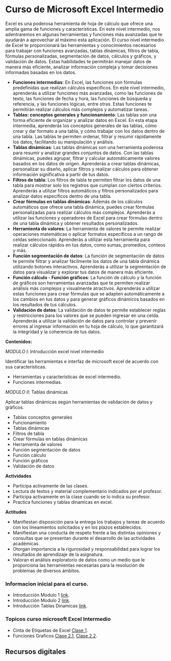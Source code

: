 # Curso de Microsoft Excel Intermedio

Excel es una poderosa herramienta de hoja de cálculo que ofrece una amplia gama de funciones y características. En este nivel intermedio, nos adentraremos en algunas herramientas y funciones más avanzadas que te ayudarán a aprovechar al máximo esta aplicación. El curso nivel intermedio de Excel te proporcionará las herramientas y conocimientos necesarios para trabajar con funciones avanzadas, tablas dinámicas, filtros de tabla, fórmulas personalizadas, segmentación de datos, cálculos y gráficos, y validación de datos. Estas habilidades te permitirán manejar datos de manera más eficiente, analizar información compleja y tomar decisiones informadas basadas en los datos.

* **Funciones intermedias**: En Excel, las funciones son fórmulas predefinidas que realizan cálculos específicos. En este nivel intermedio, aprenderás a utilizar funciones más avanzadas, como las funciones de texto, las funciones de fecha y hora, las funciones de búsqueda y referencia, y las funciones lógicas, entre otras. Estas funciones te permitirán realizar cálculos más complejos y automatizar tareas.
* **Tablas: conceptos generales y funcionamiento**: Las tablas son una forma eficiente de organizar y analizar datos en Excel. En esta etapa intermedia, aprenderás los conceptos generales de las tablas, cómo crear y dar formato a una tabla, y cómo trabajar con los datos dentro de una tabla. Las tablas te permiten ordenar, filtrar y resumir rápidamente los datos, facilitando su manipulación y análisis.
* **Tablas dinámicas**: Las tablas dinámicas son una herramienta poderosa para resumir y analizar grandes conjuntos de datos. Con las tablas dinámicas, puedes agrupar, filtrar y calcular automáticamente valores basados en los datos de origen. Aprenderás a crear tablas dinámicas, personalizar su diseño, aplicar filtros y realizar cálculos para obtener información significativa a partir de tus datos.
* **Filtros de tabla**: Los filtros de tabla te permiten filtrar los datos de una tabla para mostrar solo los registros que cumplan con ciertos criterios. Aprenderás a utilizar filtros automáticos y filtros personalizados para analizar datos específicos dentro de una tabla.
* **Crear fórmulas en tablas dinámicas**: Además de los cálculos automáticos que ofrece una tabla dinámica, puedes crear fórmulas personalizadas para realizar cálculos más complejos. Aprenderás a utilizar las funciones y operadores de Excel para crear fórmulas dentro de una tabla dinámica y obtener resultados personalizados.
* **Herramienta de valores**: La herramienta de valores te permite realizar operaciones matemáticas o aplicar formatos específicos a un rango de celdas seleccionado. Aprenderás a utilizar esta herramienta para realizar cálculos rápidos en tus datos, como sumas, promedios, conteos y más.
* **Función segmentación de datos**: La función de segmentación de datos te permite filtrar y analizar fácilmente los datos de una tabla dinámica utilizando botones interactivos. Aprenderás a utilizar la segmentación de datos para visualizar y explorar tus datos de manera más eficiente.
* **Función cálculo - Función gráficos**: La función de cálculo y la función de gráficos son herramientas avanzadas que te permiten realizar análisis más complejos y visualmente atractivos. Aprenderás a utilizar estas funciones para crear fórmulas que se adapten automáticamente a los cambios en tus datos y para generar gráficos dinámicos basados en los resultados de tus cálculos.
* **Validación de datos**: La validación de datos te permite establecer reglas y restricciones para los valores que se pueden ingresar en una celda. Aprenderás a utilizar la validación de datos para controlar y prevenir errores al ingresar información en tu hoja de cálculo, lo que garantizará la integridad y la coherencia de tus datos.


**Contenidos:**

*MODULO I*: Introducción excel nivel intermedio

Identificar las herramientas e interfaz de microsoft excel de acuerdo con sus características.

* Herramientas y características de excel intermedio.
* Funciones intermedias.

*MODULO II*: Tablas dinámicas

Aplicar tablas dinámicas según herramientas de validación de datos y gráficos.

* Tablas conceptos generales
* Funcionamiento
* Tablas dinámicas
* Filtros de tabla
* Crear fórmulas en tablas dinámicas
* Herramienta de valores
* Función segmentación de datos
* Función cálculo
* Función gráficos
* Validación de datos

**Actividades**

* Participa activamente de las clases.
* Lectura de textos y material complementario indicados por el profesor.
* Participa activamente en la clase cuando se lo indica su profesor.
* Practica funciones y tablas dinamicas en excel.

**Actitudes**

* Manifiestan disposición para la entrega los trabajos y tareas de acuerdo con los lineamientos solicitados y en los plazos
establecidos.
* Manifiestan una conducta de respeto frente a las distintas opiniones y consultas que se presentan durante el desarrollo de
las actividades académicas.
* Otorgan importancia a la rigurosidad y responsabilidad para lograr los resultados de aprendizaje de la asignatura.
* Valoran el análisis exploratorio de datos como un medio que le proporciona las herramientas necesarias para la resolución
de problemas de diversos ámbitos.


### Informacion inicial para el curso.

* Introducción Modulo 1 [link](https://www.dropbox.com/s/svp7oeo16fqajsn/Modulo_I.pdf?dl=0).
* Introducción Modulo 2 [link](https://www.dropbox.com/s/okbvmvgvrwzfkgf/Modulo_II.pdf?dl=0).
* Introducción Tablas Dinamicas [link](https://www.dropbox.com/s/2028fom1dcgnzyg/Tablas_Dinamicas.pdf?dl=0).

### Topicos curso microsoft Excel Intermedio 

* Cinta de Etiquetas de Excel [Clase 1](https://www.dropbox.com/s/sj3voanwmxuhmyr/Excel%20Intermedio%20-%20Clase1.pdf?dl=0).
* Funciones Graficos [Clase 2.1](https://www.dropbox.com/s/lpi2dgq5w29v2kz/Excel%20Intermedio%20-%20Clase2.1.pdf?dl=0), [Clase 2.2](https://www.dropbox.com/s/7cxvqbkamfhnzez/Excel%20Intermedio%20-%20Clase2.pdf?dl=0).

## Recursos digitales







